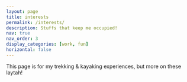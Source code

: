 ```yaml
---
layout: page
title: interests
permalink: /interests/
description: Stuffs that keep me occupied!
nav: true
nav_order: 3
display_categories: [work, fun]
horizontal: false
---
```


This page is for my trekking & kayaking experiences, but more on these laytah!
